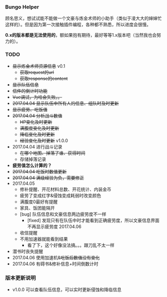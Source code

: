 ### Bungo Helper
顾名思义，想试试能不能做一个文豪与炼金术师的小助手（类似于凌大大的婶婶忙这样的）。但是因为第一次接触插件编程，各种都不熟悉，所以进度会很慢。

**0.x的版本都是无法使用的**，额如果抱有期待，最好等等1.x版本吧（当然我也会努力的）。

### TODO
- <del>显示炼金术师资源信息</del> v0.1
  - <del>获取request的url</del>
  - <del>获取response的content</del>
- <del>显示队伍信息</del>
- <del>信件的倒计时功能</del>
- <del>Vue调试，为啥会失败。。</del>
- <del>2017.04.04 显示队伍中所有人的信息、组队时及时更新</del>
- <del>显示疲劳、吃饭值</del>
- <del>2017.04.04 分析战斗数值</del>
  - <del>HP变化及时更新</del>
  - <del>满腹度变化及时更新</del>
  - <del>降临变化及时更新</del>
  - <del>经验变化及时更新</del> v1.0.0
- 2017.04.04 进行战斗记录
  - <del>在哪个地图、掉落了谁、获得时间</del>
  - 存储掉落记录
- **疲劳值怎么计算的？**
- <del>2017.04.04 吃饭时数值更新</del>
- <del>2017.04.04 满级经验为负，需要修正</del>
- 2017.04.05
  - 修补提醒、开花材料总数、开花统计、内装金币
  - 疲劳了变成红字&侵蚀变成耗弱时改变颜色
  - 满腹度0最好有提醒
  - 家具、饭团能隔开
  - [bug] 队伍信息和文豪信息两边疲劳度不一样
    - [fixed] 发现只有在队伍中时才能看到正确疲劳度，所以文豪信息界面不再显示疲劳度 2017.04.06
  - 收信提醒
  - 不用加速器就能看到结果
    - 看了下，这个好像没法搞。。。跟刀乱不太一样
- 潜书时丧失提醒
- 2017.04.06 使用加速机&<del>吃饭后数值没有变化</del>
- 2017.04.06 有碍书&修补信息+时间倒数计时

### 版本更新说明
- v1.0.0 可以查看队伍信息，可以实时更新侵蚀和降临信息

